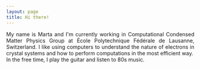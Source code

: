 ```yaml
---
layout: page
title: Hi there!
---
```


<!-- ![](profile.jpg){:height="250px"} -->

<div style="text-align: justify"> My name is Marta and I'm currently working in Computational Condensed Matter Physics Group at École Polytechnique Fédérale de Lausanne, Switzerland. I like using computers to understand the nature of electrons in crystal systems and how to perform computations in the most efficient way.
</div>

<div style="text-align: justify">
In the free time, I play the guitar and listen to 80s music.
</div>
